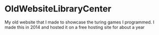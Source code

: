 # OldWebsiteLibraryCenter
My old website that I made to showcase the turing games I programmed. I made this in 2014 and hosted it on a free hosting site for about a year
